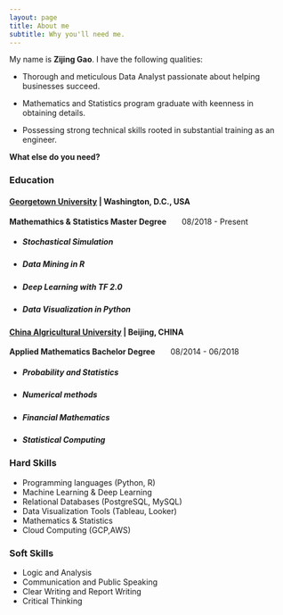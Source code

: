 ```yaml
---
layout: page
title: About me
subtitle: Why you'll need me.
---
```


My name is **Zijing Gao**. I have the following qualities:

- Thorough and meticulous Data Analyst passionate about helping businesses succeed.

- Mathematics and Statistics program graduate with keenness in obtaining details.

- Possessing strong technical skills rooted in substantial training as an engineer.

__What else do you need?__

### Education

#### [Georgetown University](https://www.georgetown.edu/) | Washington, D.C., USA
__Mathemathics & Statistics Master Degree__        &nbsp; &nbsp; &nbsp;      08/2018 - Present
- ##### Stochastical Simulation
- ##### Data Mining in R
- ##### Deep Learning with TF 2.0
- ##### Data Visualization in Python

#### [China Algricultural University](https://en.cau.edu.cn/) | Beijing, CHINA
__Applied Mathematics Bachelor Degree__   &nbsp; &nbsp; &nbsp;      08/2014 - 06/2018
- ##### Probability and Statistics
- ##### Numerical methods
- ##### Financial Mathematics
- ##### Statistical Computing

### Hard Skills
- Programming languages (Python, R)
- Machine Learning & Deep Learning
- Relational Databases (PostgreSQL, MySQL)
- Data Visualization Tools (Tableau, Looker)
- Mathematics & Statistics
- Cloud Computing (GCP,AWS)

### Soft Skills
- Logic and Analysis
- Communication and Public Speaking
- Clear Writing and Report Writing
- Critical Thinking




